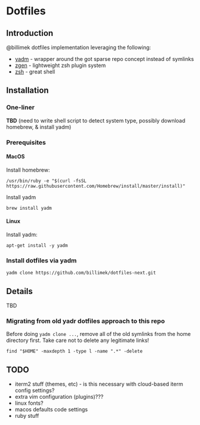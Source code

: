 # Dotfiles

## Introduction

@billimek dotfiles implementation leveraging the following:

* [yadm](https://thelocehiliosan.github.io/yadm/) - wrapper around the got sparse repo concept instead of symlinks
* [zgen](https://github.com/tarjoilija/zgen) - lightweight zsh plugin system
* [zsh](http://zsh.sourceforge.net/) - great shell

## Installation

### One-liner

**TBD**
(need to write shell script to detect system type, possibly download homebrew, & install yadm)

### Prerequisites

#### MacOS

Install homebrew:

```shell
/usr/bin/ruby -e "$(curl -fsSL https://raw.githubusercontent.com/Homebrew/install/master/install)"
```

Install yadm

```shell
brew install yadm
```

#### Linux

Install yadm:

```shell
apt-get install -y yadm
```

### Install dotfiles via yadm

```shell
yadm clone https://github.com/billimek/dotfiles-next.git
```

## Details

TBD

### Migrating from old yadr dotfiles approach to this repo

Before doing `yadm clone ...`, remove all of the old symlinks from the home directory first.  Take care not to delete any legitimate links!

```shell
find "$HOME" -maxdepth 1 -type l -name ".*" -delete
```

## TODO

* iterm2 stuff (themes, etc) - is this necessary with cloud-based iterm config settings?
* extra vim configuration (plugins)???
* linux fonts?
* macos defaults code settings
* ruby stuff
